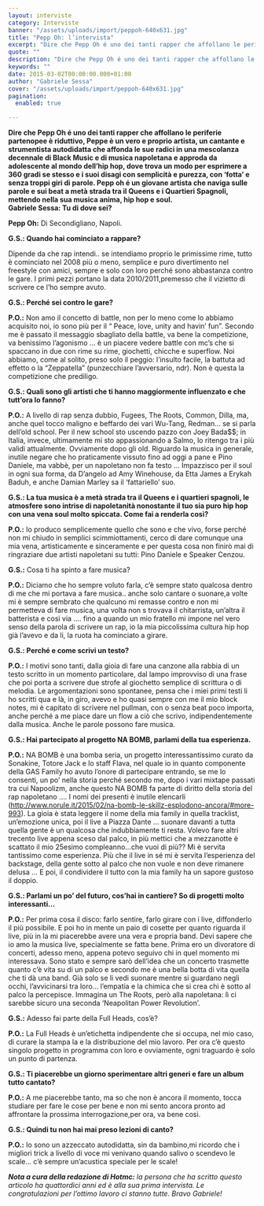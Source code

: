 ```yaml
---
layout: interviste
category: Interviste
banner: "/assets/uploads/import/peppoh-640x631.jpg"
title: "Pepp Oh: l’intervista"
excerpt: "Dire che Pepp Oh é uno dei tanti rapper che affollano le periferie partenopee è riduttivo, Peppe è un vero e proprio artista, un cantante e strumentista autodidatta che affonda le sue radici in una mescolanza decennale di Black Music e di musica napoletana e approda da adolescente al mondo dell’hip hop, dove trova un modo per…"
quote: ""
description: "Dire che Pepp Oh é uno dei tanti rapper che affollano le periferie partenopee è riduttivo, Peppe è un vero e proprio artista, un cantante e strumentista autodidatta che affonda le sue radici in una mescolanza decennale di Black Music e di musica napoletana e approda da adolescente al mondo dell’hip hop, dove trova un modo per…"
keywords: ""
date: 2015-03-02T00:00:00.000+01:00
author: "Gabriele Sessa"
cover: "/assets/uploads/import/peppoh-640x631.jpg"
pagination:
  enabled: true

---
```


[](https://hotmc.com/wp-content/uploads/2015/03/peppoh.jpg)

**Dire che Pepp Oh é uno dei tanti rapper che affollano le periferie partenopee è riduttivo, Peppe è un vero e proprio artista, un cantante e strumentista autodidatta che affonda le sue radici in una mescolanza decennale di Black Music e di musica napoletana e approda da adolescente al mondo dell’hip hop, dove trova un modo per esprimere a 360 gradi se stesso e i suoi disagi con semplicità e purezza, con ‘fotta’ e senza troppi giri di parole. Pepp oh é un giovane artista che naviga sulle parole e sui beat a metà strada tra il Queens e i Quartieri Spagnoli, mettendo nella sua musica anima, hip hop e soul.**  
**Gabriele Sessa: Tu di dove sei?**

**Pepp Oh:** Di Secondigliano, Napoli.

**G.S.: Quando hai cominciato a rappare?**

Dipende da che rap intendi.. se intendiamo proprio le primissime rime, tutto è cominciato nel 2008 più o meno, semplice e puro divertimento nel freestyle con amici, sempre e solo con loro perché sono abbastanza contro le gare. I primi pezzi portano la data 2010/2011,premesso che il vizietto di scrivere ce l’ho sempre avuto.

**G.S.: Perché sei contro le gare?**

**P.O.:** Non amo il concetto di battle, non per lo meno come lo abbiamo acquisito noi, io sono più per il “ Peace, love, unity and havin’ fun”. Secondo me è passato il messaggio sbagliato della battle, va bene la competizione, va benissimo l’agonismo … è un piacere vedere battle con mc’s che si spaccano in due con rime su rime, giochetti, chicche e superflow. Noi abbiamo, come al solito, preso solo il peggio: l’insulto facile, la battuta ad effetto o la “Zeppatella” (punzecchiare l’avversario, ndr). Non è questa la competizione che prediligo.

**G.S.: Quali sono gli artisti che ti hanno maggiormente influenzato e che tutt’ora lo fanno?**

**P.O.:** A livello di rap senza dubbio, Fugees, The Roots, Common, Dilla, ma, anche quel tocco maligno e beffardo dei vari Wu-Tang, Redman… se si parla dell’old school. Per il new school sto uscendo pazzo con Joey Bada$$; in Italia, invece, ultimamente mi sto appassionando a Salmo, lo ritengo tra i più validi attualmente. Ovviamente dopo gli old. Riguardo la musica in generale, inutile negare che ho praticamente vissuto fino ad oggi a pane e Pino Daniele, ma vabbè, per un napoletano non fa testo … Impazzisco per il soul in ogni sua forma, da D’angelo ad Amy Winehouse, da Etta James a Erykah Baduh, e anche Damian Marley sa il ‘fattariello’ suo.

**G.S.: La tua musica è a metà strada tra il Queens e i quartieri spagnoli, le atmosfere sono intrise di napoletanità nonostante il tuo sia puro hip hop con una vena soul molto spiccata. Come fai a renderla così?**

**P.O.:** Io produco semplicemente quello che sono e che vivo, forse perché non mi chiudo in semplici scimmiottamenti, cerco di dare comunque una mia vena, artisticamente e sinceramente e per questa cosa non finirò mai di ringraziare due artisti napoletani su tutti: Pino Daniele e Speaker Cenzou.

**G.S.:** Cosa ti ha spinto a fare musica?

**P.O.:** Diciamo che ho sempre voluto farla, c’è sempre stato qualcosa dentro di me che mi portava a fare musica.. anche solo cantare o suonare,a volte mi è sempre sembrato che qualcuno mi remasse contro e non mi permetteva di fare musica, una volta non s trovava il chitarrista, un’altra il batterista e così via …. fino a quando un mio fratello mi impone nel vero senso della parola di scrivere un rap, io la mia piccolissima cultura hip hop già l’avevo e da li, la ruota ha cominciato a girare.

**G.S.: Perché e come scrivi un testo?** 

**P.O.:** I motivi sono tanti, dalla gioia di fare una canzone alla rabbia di un testo scritto in un momento particolare, dal lampo improvviso di una frase che poi porta a scrivere due strofe al giochetto semplice di scrittura o di melodia. Le argomentazioni sono spontanee, pensa che i miei primi testi li ho scritti qua e là, in giro, avevo e ho quasi sempre con me il mio block notes, mi è capitato di scrivere nel pullman, con o senza beat poco importa, anche perché a me piace dare un flow a ciò che scrivo, indipendentemente dalla musica. Anche le parole possono fare musica.

**G.S.: Hai partecipato al progetto NA BOMB, parlami della tua esperienza.**

**P.O.:** NA BOMB è una bomba seria, un progetto interessantissimo curato da Sonakine, Totore Jack e lo staff Flava, nel quale io in quanto componente della GAS Family ho avuto l’onore di partecipare entrando, se me lo consenti, un po’ nella storia perché secondo me, dopo i vari mixtape passati tra cui Napoolizm, anche questo NA BOMB fa parte di diritto della storia del rap napoletano …. I nomi dei presenti è inutile elencarli (http://www.norule.it/2015/02/na-bomb-le-skillz-esplodono-ancora/#more-993). La gioia è stata leggere il nome della mia family in quella tracklist, un’emozione unica, poi il live a Piazza Dante … suonare davanti a tutta quella gente è un qualcosa che indubbiamente ti resta. Volevo fare altri trecento live appena sceso dal palco, in più mettici che a mezzanotte è scattato il mio 25esimo compleanno…che vuoi di più?? Mi è servita tantissimo come esperienza. Più che il live in sé mi è servita l’esperienza del backstage, della gente sotto al palco che non vuole e non deve rimanere delusa … E poi, il condividere il tutto con la mia family ha un sapore gustoso il doppio.

**G.S.: Parlami un po’ del futuro, cos’hai in cantiere? So di progetti molto interessanti…**

**P.O.:** Per prima cosa il disco: farlo sentire, farlo girare con i live, diffonderlo il più possibile. E poi ho in mente un paio di cosette per quanto riguarda il live, più in la mi piacerebbe avere una vera e propria band. Devi sapere che io amo la musica live, specialmente se fatta bene. Prima ero un divoratore di concerti, adesso meno, appena potevo seguivo chi in quel momento mi interessava. Sono stato e sempre sarò dell’idea che un concerto trasmette quanto c’è vita su di un palco e secondo me è una bella botta di vita quella che ti dà una band. Già solo se li vedi suonare mentre si guardano negli occhi, l’avvicinarsi tra loro… l’empatia e la chimica che si crea chi è sotto al palco la percepisce. Immagina un The Roots, però alla napoletana: lì ci sarebbe sicuro una seconda ‘Neapolitan Power Revolution’.

**G.S.:** Adesso fai parte della Full Heads, cos’è?

**P.O.:** La Full Heads è un’etichetta indipendente che si occupa, nel mio caso, di curare la stampa la e la distribuzione del mio lavoro. Per ora c’è questo singolo progetto in programma con loro e ovviamente, ogni traguardo è solo un punto di partenza.

**G.S.: Ti piacerebbe un giorno sperimentare altri generi e fare un album tutto cantato?**

**P.O.:** A me piacerebbe tanto, ma so che non è ancora il momento, tocca studiare per fare le cose per bene e non mi sento ancora pronto ad affrontare la prossima interrogazione,per ora, va bene così.

**G.S.: Quindi tu non hai mai preso lezioni di canto?**

**P.O.:** Io sono un azzeccato autodidatta, sin da bambino,mi ricordo che i migliori trick a livello di voce mi venivano quando salivo o scendevo le scale… c’è sempre un’acustica speciale per le scale!

_**Nota a cura della redazione di Hotmc:** la persona che ha scritto questo articolo ha quattordici anni ed è alla sua prima intervista. Le congratulazioni per l’ottimo lavoro ci stanno tutte. Bravo Gabriele!_